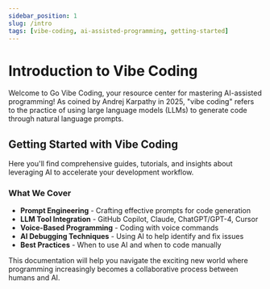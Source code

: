```yaml
---
sidebar_position: 1
slug: /intro
tags: [vibe-coding, ai-assisted-programming, getting-started]
---
```


# Introduction to Vibe Coding

Welcome to Go Vibe Coding, your resource center for mastering AI-assisted programming! As coined by Andrej Karpathy in 2025, "vibe coding" refers to the practice of using large language models (LLMs) to generate code through natural language prompts.

## Getting Started with Vibe Coding

Here you'll find comprehensive guides, tutorials, and insights about leveraging AI to accelerate your development workflow.

### What We Cover

- **Prompt Engineering** - Crafting effective prompts for code generation
- **LLM Tool Integration** - GitHub Copilot, Claude, ChatGPT/GPT-4, Cursor
- **Voice-Based Programming** - Coding with voice commands
- **AI Debugging Techniques** - Using AI to help identify and fix issues
- **Best Practices** - When to use AI and when to code manually

This documentation will help you navigate the exciting new world where programming increasingly becomes a collaborative process between humans and AI.
